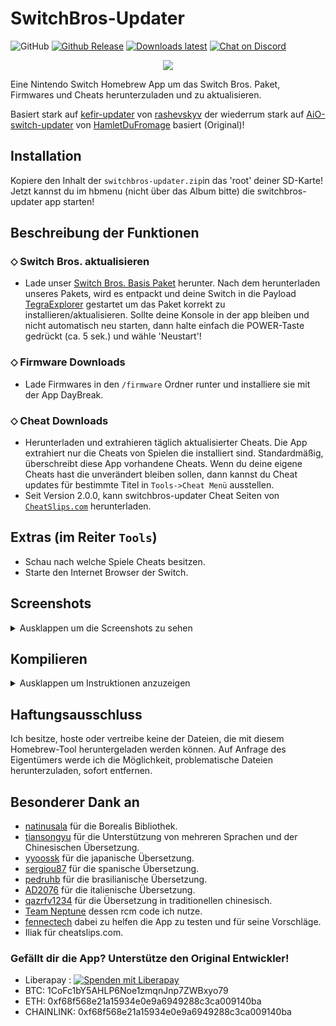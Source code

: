 # SwitchBros-Updater
<img alt="GitHub" src="https://img.shields.io/github/license/Switch-Bros/switchbros-updater?label=Lizenz&style=plastic"> [![Github Release](https://img.shields.io/github/v/release/Switch-Bros/switchbros-updater?label=Aktuelle%20Version&style=plastic)](https://github.com/Switch-Bros/switchbros-updater) [![Downloads latest](https://img.shields.io/github/downloads/Switch-Bros/switchbros-updater/total?label=Alle%20Downloads&style=plastic)](https://github.com/Switch-Bros/switchbros-updater/releases/tag/2.21.4-SB) [![Chat on Discord](https://img.shields.io/discord/322458533880659969?label=SB%20Discord&style=plastic)](https://discord.com/invite/switchbros)

<p align="center">
<img src = "https://i.imgur.com/R2NRQ1g.jpg"\><br>
</p>

Eine Nintendo Switch Homebrew App um das Switch Bros. Paket, Firmwares und Cheats herunterzuladen und zu aktualisieren.

Basiert stark auf [kefir-updater](https://github.com/rashevskyv/kefir-updater) von [rashevskyv](https://github.com/rashevskyv) der wiederrum stark auf [AiO-switch-updater](https://github.com/HamletDuFromage/aio-switch-updater) von [HamletDuFromage](https://github.com/HamletDuFromage) basiert (Original)!

## Installation
Kopiere den Inhalt der `switchbros-updater.zip`in das 'root' deiner SD-Karte!
Jetzt kannst du im hbmenu (nicht über das Album bitte) die switchbros-updater app starten! 

## Beschreibung der Funktionen
### ⬦ Switch Bros. aktualisieren
- Lade unser [Switch Bros. Basis Paket](https://github.com/Switch-Bros/Switch-Bros.-Pack/releases/tag/1.1.0) herunter. Nach dem herunterladen unseres Pakets, wird es entpackt und deine Switch in die Payload [TegraExplorer](https://github.com/suchmememanyskill/TegraExplorer/releases/) gestartet um das Paket korrekt zu installieren/aktualisieren.
Sollte deine Konsole in der app bleiben und nicht automatisch neu starten, dann halte einfach die POWER-Taste gedrückt (ca. 5 sek.) und wähle 'Neustart'!

### ⬦ Firmware Downloads
- Lade Firmwares in den `/firmware` Ordner runter und installiere sie mit der App DayBreak.

### ⬦ Cheat Downloads
- Herunterladen und extrahieren täglich aktualisierter Cheats. Die App extrahiert nur die Cheats von Spielen die installiert sind. Standardmäßig, überschreibt diese App vorhandene Cheats. Wenn du deine eigene Cheats hast die unverändert bleiben sollen, dann kannst du Cheat updates für bestimmte Titel in `Tools->Cheat Menü` ausstellen.
- Seit Version 2.0.0, kann switchbros-updater Cheat Seiten von  [`CheatSlips.com`](https://www.cheatslips.com/) herunterladen. 

## Extras (im Reiter `Tools`)
- Schau nach welche Spiele Cheats besitzen.
- Starte den Internet Browser der Switch.

## Screenshots
<details><summary>Ausklappen um die Screenshots zu sehen</summary>
  
![1](https://user-images.githubusercontent.com/13203024/209908913-be40876e-dbfd-4719-9341-880128932374.jpg)
![2](https://user-images.githubusercontent.com/13203024/209908959-937e87c9-7f2f-40ad-b7c6-78e4ef7b9afc.jpg)
![3](https://user-images.githubusercontent.com/13203024/209908962-de5b431f-6cc8-46da-a35a-d1b1c4f52b35.jpg)
![4](https://user-images.githubusercontent.com/13203024/209908967-599ef915-6f67-4895-a418-d4240ae1a3e7.jpg)
![5](https://user-images.githubusercontent.com/13203024/209908975-091ef5b5-43f3-403d-afc4-5ad0090b2e00.jpg)
![6](https://user-images.githubusercontent.com/13203024/209908978-41e2c7ad-53ba-4449-8d40-c8e143d8d23f.jpg)

</details>

## Kompilieren

<details><summary>Ausklappen um Instruktionen anzuzeigen</summary>

Du musst devkitPro und devkitARM installiert haben um dieses Projekt zu kompilieren.

Installiere die benötigten Zusatzmodule:
```bash
$ sudo (dkp-)pacman -Sy
```
```bash
$ sudo (dkp-)pacman -S  switch-glfw \
                        switch-curl \
                        switch-glad \
                        switch-glm \
                        switch-mbedtls \
                        switch-zlib
```
Use [`switch-ex-curl`](https://github.com/eXhumer/switch-ex-curl) instead of `switch-curl` to use this app with an invalid SSL certificate.

Use portlibs and build with libnx provided in this repository

Repository klonen
```bash
$ git clone --recursive https://github.com/Switch-Bros/TegraExplorer
$ git clone --recursive https://github.com/Switch-Bros/switchbros-updater
$ cd switchbros-updater
```

Kompilieren 
```bash
$ export DEVKITPRO=/opt/devkitpro
$ export DEVKITARM=/opt/devkitpro/devkitARM
$ export DEVKITPPC=/opt/devkitpro/devkitPPC

$ cd sbu-forwarder
$ make -j
$ cd ..
$ make -j
```

</details>

## Haftungsausschluss
Ich besitze, hoste oder vertreibe keine der Dateien, die mit diesem Homebrew-Tool heruntergeladen werden können. Auf Anfrage des Eigentümers werde ich die Möglichkeit, problematische Dateien herunterzuladen, sofort entfernen.

## Besonderer Dank an
- [natinusala](https://github.com/natinusala) für die Borealis Bibliothek.
- [tiansongyu](https://github.com/tiansongyu) für die Unterstützung von mehreren Sprachen und der Chinesischen Übersetzung.
- [yyoossk](https://github.com/yyoossk) für die japanische Übersetzung.
- [sergiou87](https://github.com/sergiou87) für die spanische Übersetzung.
- [pedruhb](https://github.com/pedruhb) für die brasilianische Übersetzung.
- [AD2076](https://github.com/AD2076) für die italienische Übersetzung.
- [qazrfv1234](https://github.com/qazrfv1234) für die Übersetzung in traditionellen chinesisch.
- [Team Neptune](https://github.com/Team-Neptune) dessen rcm code ich nutze.
- [fennectech](https://github.com/fennectech) dabei zu helfen die App zu testen und für seine Vorschläge.
- Iliak für cheatslips.com.

### Gefällt dir die App? Unterstütze den Original Entwickler!
- Liberapay : <a href="https://liberapay.com/HamletDuFromage/donate"><img alt="Spenden mit Liberapay" src="https://liberapay.com/assets/widgets/donate.svg"></a>
- BTC: 1CoFc1bY5AHLP6Noe1zmqnJnp7ZWBxyo79
- ETH: 0xf68f568e21a15934e0e9a6949288c3ca009140ba
- CHAINLINK: 0xf68f568e21a15934e0e9a6949288c3ca009140ba
